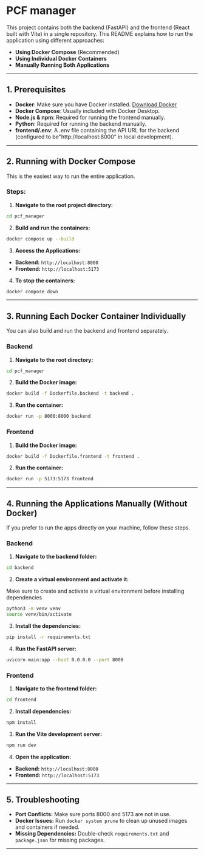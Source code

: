 # PCF manager

This project contains both the backend (FastAPI) and the frontend (React built with Vite) in a single repository. This README explains how to run the application using different approaches:

- **Using Docker Compose** (Recommended)
- **Using Individual Docker Containers**
- **Manually Running Both Applications**

---

## 1. Prerequisites

- **Docker**: Make sure you have Docker installed. [Download Docker](https://www.docker.com/get-started)
- **Docker Compose**: Usually included with Docker Desktop.
- **Node.js & npm**: Required for running the frontend manually.
- **Python**: Required for running the backend manually.
- **frontend/.env**: A .env file containing the API URL for the backend (configured to be"http://localhost:8000" in local development).
---

## 2. Running with Docker Compose

This is the easiest way to run the entire application.

### **Steps:**

1. **Navigate to the root project directory:**

```bash
cd pcf_manager
```

2. **Build and run the containers:**

```bash
docker compose up --build
```

3. **Access the Applications:**

- **Backend:** `http://localhost:8000`
- **Frontend:** `http://localhost:5173`

4. **To stop the containers:**

```bash
docker compose down
```

---

## 3. Running Each Docker Container Individually

You can also build and run the backend and frontend separately.

### **Backend**

1. **Navigate to the root directory:**

```bash
cd pcf_manager
```

2. **Build the Docker image:**

```bash
docker build -f Dockerfile.backend -t backend .
```

3. **Run the container:**

```bash
docker run -p 8000:8000 backend
```

### **Frontend**

1. **Build the Docker image:**

```bash
docker build -f Dockerfile.frontend -t frontend .
```

2. **Run the container:**

```bash
docker run -p 5173:5173 frontend
```

---

## 4. Running the Applications Manually (Without Docker)

If you prefer to run the apps directly on your machine, follow these steps.

### **Backend**

1. **Navigate to the backend folder:**

```bash
cd backend
```

2. **Create a virtual environment and activate it:**

Make sure to create and activate a virtual environment before installing dependencies

```bash
python3 -m venv venv
source venv/bin/activate
```

3. **Install the dependencies:**

```bash
pip install -r requirements.txt
```

4. **Run the FastAPI server:**

```bash
uvicorn main:app --host 0.0.0.0 --port 8000
```

### **Frontend**

1. **Navigate to the frontend folder:**

```bash
cd frontend
```

2. **Install dependencies:**

```bash
npm install
```

3. **Run the Vite development server:**

```bash
npm run dev
```

4. **Open the application:**

- **Backend:** `http://localhost:8000`
- **Frontend:** `http://localhost:5173`

---

## 5. Troubleshooting

- **Port Conflicts:** Make sure ports 8000 and 5173 are not in use.
- **Docker Issues:** Run `docker system prune` to clean up unused images and containers if needed.
- **Missing Dependencies:** Double-check `requirements.txt` and `package.json` for missing packages.

---
